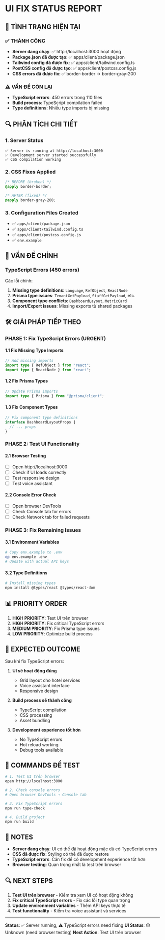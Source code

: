 # UI FIX STATUS REPORT

## 🎯 TÌNH TRẠNG HIỆN TẠI

### ✅ THÀNH CÔNG

- **Server đang chạy**: ✅ http://localhost:3000 hoạt động
- **Package.json đã được tạo**: ✅ apps/client/package.json
- **Tailwind config đã được fix**: ✅ apps/client/tailwind.config.ts
- **PostCSS config đã được tạo**: ✅ apps/client/postcss.config.js
- **CSS errors đã được fix**: ✅ border-border → border-gray-200

### ⚠️ VẤN ĐỀ CÒN LẠI

- **TypeScript errors**: 450 errors trong 110 files
- **Build process**: TypeScript compilation failed
- **Type definitions**: Nhiều type imports bị missing

## 🔍 PHÂN TÍCH CHI TIẾT

### 1. **Server Status**

```
✅ Server is running at http://localhost:3000
✅ Development server started successfully
✅ CSS compilation working
```

### 2. **CSS Fixes Applied**

```css
/* BEFORE (broken) */
@apply border-border;

/* AFTER (fixed) */
@apply border-gray-200;
```

### 3. **Configuration Files Created**

- ✅ `apps/client/package.json`
- ✅ `apps/client/tailwind.config.ts`
- ✅ `apps/client/postcss.config.js`
- ✅ `env.example`

## 🚨 VẤN ĐỀ CHÍNH

### TypeScript Errors (450 errors)

Các lỗi chính:

1. **Missing type definitions**: `Language`, `RefObject`, `ReactNode`
2. **Prisma type issues**: `TenantGetPayload`, `StaffGetPayload`, etc.
3. **Component type conflicts**: `DashboardLayout`, `MetricCard`
4. **Import/Export issues**: Missing exports từ shared packages

## 🛠️ GIẢI PHÁP TIẾP THEO

### PHASE 1: Fix TypeScript Errors (URGENT)

#### 1.1 Fix Missing Type Imports

```typescript
// Add missing imports
import type { RefObject } from "react";
import type { ReactNode } from "react";
```

#### 1.2 Fix Prisma Types

```typescript
// Update Prisma imports
import type { Prisma } from "@prisma/client";
```

#### 1.3 Fix Component Types

```typescript
// Fix component type definitions
interface DashboardLayoutProps {
  // ... props
}
```

### PHASE 2: Test UI Functionality

#### 2.1 Browser Testing

- [ ] Open http://localhost:3000
- [ ] Check if UI loads correctly
- [ ] Test responsive design
- [ ] Test voice assistant

#### 2.2 Console Error Check

- [ ] Open browser DevTools
- [ ] Check Console tab for errors
- [ ] Check Network tab for failed requests

### PHASE 3: Fix Remaining Issues

#### 3.1 Environment Variables

```bash
# Copy env.example to .env
cp env.example .env
# Update with actual API keys
```

#### 3.2 Type Definitions

```bash
# Install missing types
npm install @types/react @types/react-dom
```

## 📊 PRIORITY ORDER

1. **HIGH PRIORITY**: Test UI trên browser
2. **HIGH PRIORITY**: Fix critical TypeScript errors
3. **MEDIUM PRIORITY**: Fix Prisma type issues
4. **LOW PRIORITY**: Optimize build process

## 🎯 EXPECTED OUTCOME

Sau khi fix TypeScript errors:

1. **UI sẽ hoạt động đúng**
   - Grid layout cho hotel services
   - Voice assistant interface
   - Responsive design

2. **Build process sẽ thành công**
   - TypeScript compilation
   - CSS processing
   - Asset bundling

3. **Development experience tốt hơn**
   - No TypeScript errors
   - Hot reload working
   - Debug tools available

## 🚀 COMMANDS ĐỂ TEST

```bash
# 1. Test UI trên browser
open http://localhost:3000

# 2. Check console errors
# Open browser DevTools → Console tab

# 3. Fix TypeScript errors
npm run type-check

# 4. Build project
npm run build
```

## 📝 NOTES

- **Server đang chạy**: UI có thể đã hoạt động mặc dù có TypeScript errors
- **CSS đã được fix**: Styling có thể đã được restore
- **TypeScript errors**: Cần fix để có development experience tốt hơn
- **Browser testing**: Quan trọng nhất là test trên browser

## 🔍 NEXT STEPS

1. **Test UI trên browser** - Kiểm tra xem UI có hoạt động không
2. **Fix critical TypeScript errors** - Fix các lỗi type quan trọng
3. **Update environment variables** - Thêm API keys thực tế
4. **Test functionality** - Kiểm tra voice assistant và services

---

**Status**: ✅ Server running, ⚠️ TypeScript errors need fixing
**UI Status**: 🟡 Unknown (need browser testing)
**Next Action**: Test UI trên browser
